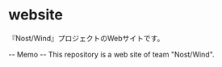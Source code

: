 # website
『Nost/Wind』プロジェクトのWebサイトです。

-- Memo --
 This repository is a web site of team "Nost/Wind".

